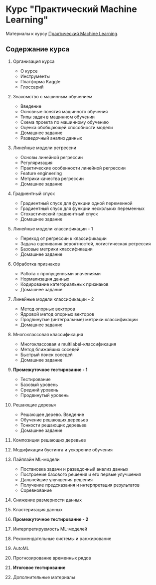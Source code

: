 # Курс "Практический Machine Learning"
Материалы к курсу [Практический Machine Learning](https://stepik.org/a/125501).

## Содержание курса

1. Организация курса
    - О курсе
    - Инструменты
    - Платформа Kaggle
    - Глоссарий

2. Знакомство с машинным обучением
    - Введение
    - Основные понятия машинного обучения
    - Типы задач в машинном обучении
    - Схема проекта по машинному обучению
    - Оценка обобщающей способности модели
    - Домашнее задание
    - Разведочный анализ данных

3. Линейные модели регрессии
    - Основы линейной регрессии
    - Регуляризация
    - Практические особенности линейной регрессии
    - Feature engineering
    - Метрики качества регрессии
    - Домашнее задание

4. Градиентный спуск
    - Градиентный спуск для функции одной переменной
    - Градиентный спуск для функции нескольких переменных
    - Стохастический градиентный спуск
    - Домашнее задание
    
5. Линейные модели классификации - 1
    - Переход от регрессии к классификации
    - Задача оценивания вероятностей, логистическая регрессия
    - Базовые метрики классификации
    - Домашнее задание
    
6. Обработка признаков
    - Работа с пропущенными значениями
    - Нормализация данных
    - Кодирование категориальных признаков
    - Домашнее задание
    
7. Линейные модели классификации - 2
    - Метод опорных векторов
    - Ядровой метод опорных векторов
    - Продвинутые (интегральные) метрики классификации
    - Домашнее задание
    
8. Многоклассовая классификация
    - Многоклассовая и multilabel-классификация
    - Метод ближайших соседей
    - Быстрый поиск соседей
    - Домашнее задание
    
9. **Промежуточное тестирование - 1**
    - Тестирование
    - Базовый уровень
    - Средний уровень
    - Продвинутый уровень

10. Решающие деревья
    - Решающее дерево. Введение
    - Обучение решающих деревьев
    - Тонкости решающих деревьев
    - Домашнее задание
    
11. Композиции решающих деревьев


12. Модификации бустинга и ускорение обучения


13. Пайплайн ML-модели
    - Постановка задачи и разведочный анализ данных
    - Построение базового решения и его первые улучшения
    - Дальнейшие улучшения решения
    - Получение предсказания и интерпретация результатов
    - Соревнование

14. Снижение размерности данных
15. Кластеризация данных
16. **Промежуточное тестирование - 2**
17. Интерпретируемость ML-моделей
18. Рекомендательные системы и ранжирование
19. AutoML
20. Прогнозирование временных рядов
21. **Итоговое тестирование**
22. Дополнительные материалы
